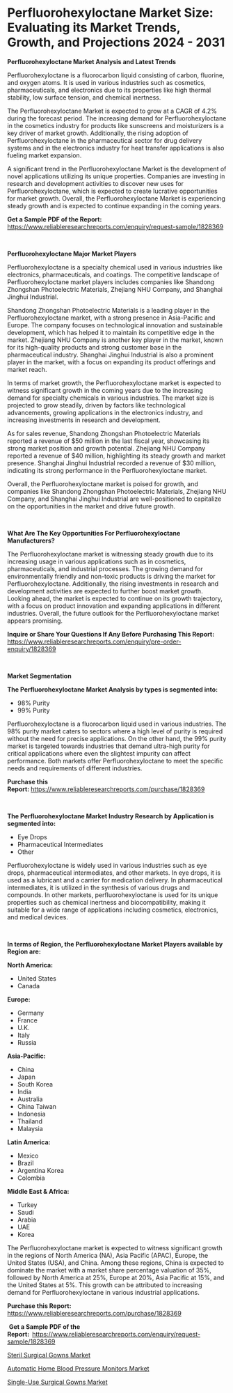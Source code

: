 <p><h1>Perfluorohexyloctane Market Size: Evaluating its Market Trends, Growth, and Projections 2024 - 2031</h1></p><p><strong>Perfluorohexyloctane Market Analysis and Latest Trends</strong></p>
<p><p>Perfluorohexyloctane is a fluorocarbon liquid consisting of carbon, fluorine, and oxygen atoms. It is used in various industries such as cosmetics, pharmaceuticals, and electronics due to its properties like high thermal stability, low surface tension, and chemical inertness.</p><p>The Perfluorohexyloctane Market is expected to grow at a CAGR of 4.2% during the forecast period. The increasing demand for Perfluorohexyloctane in the cosmetics industry for products like sunscreens and moisturizers is a key driver of market growth. Additionally, the rising adoption of Perfluorohexyloctane in the pharmaceutical sector for drug delivery systems and in the electronics industry for heat transfer applications is also fueling market expansion.</p><p>A significant trend in the Perfluorohexyloctane Market is the development of novel applications utilizing its unique properties. Companies are investing in research and development activities to discover new uses for Perfluorohexyloctane, which is expected to create lucrative opportunities for market growth. Overall, the Perfluorohexyloctane Market is experiencing steady growth and is expected to continue expanding in the coming years.</p></p>
<p><strong>Get a Sample PDF of the Report:&nbsp;</strong> <a href="https://www.reliableresearchreports.com/enquiry/request-sample/1828369">https://www.reliableresearchreports.com/enquiry/request-sample/1828369</a></p>
<p>&nbsp;</p>
<p><strong>Perfluorohexyloctane Major Market Players</strong></p>
<p><p>Perfluorohexyloctane is a specialty chemical used in various industries like electronics, pharmaceuticals, and coatings. The competitive landscape of Perfluorohexyloctane market players includes companies like Shandong Zhongshan Photoelectric Materials, Zhejiang NHU Company, and Shanghai Jinghui Industrial.</p><p>Shandong Zhongshan Photoelectric Materials is a leading player in the Perfluorohexyloctane market, with a strong presence in Asia-Pacific and Europe. The company focuses on technological innovation and sustainable development, which has helped it to maintain its competitive edge in the market. Zhejiang NHU Company is another key player in the market, known for its high-quality products and strong customer base in the pharmaceutical industry. Shanghai Jinghui Industrial is also a prominent player in the market, with a focus on expanding its product offerings and market reach.</p><p>In terms of market growth, the Perfluorohexyloctane market is expected to witness significant growth in the coming years due to the increasing demand for specialty chemicals in various industries. The market size is projected to grow steadily, driven by factors like technological advancements, growing applications in the electronics industry, and increasing investments in research and development.</p><p>As for sales revenue, Shandong Zhongshan Photoelectric Materials reported a revenue of $50 million in the last fiscal year, showcasing its strong market position and growth potential. Zhejiang NHU Company reported a revenue of $40 million, highlighting its steady growth and market presence. Shanghai Jinghui Industrial recorded a revenue of $30 million, indicating its strong performance in the Perfluorohexyloctane market.</p><p>Overall, the Perfluorohexyloctane market is poised for growth, and companies like Shandong Zhongshan Photoelectric Materials, Zhejiang NHU Company, and Shanghai Jinghui Industrial are well-positioned to capitalize on the opportunities in the market and drive future growth.</p></p>
<p>&nbsp;</p>
<p><strong>What Are The Key Opportunities For Perfluorohexyloctane Manufacturers?</strong></p>
<p><p>The Perfluorohexyloctane market is witnessing steady growth due to its increasing usage in various applications such as in cosmetics, pharmaceuticals, and industrial processes. The growing demand for environmentally friendly and non-toxic products is driving the market for Perfluorohexyloctane. Additionally, the rising investments in research and development activities are expected to further boost market growth. Looking ahead, the market is expected to continue on its growth trajectory, with a focus on product innovation and expanding applications in different industries. Overall, the future outlook for the Perfluorohexyloctane market appears promising.</p></p>
<p><strong>Inquire or Share Your Questions If Any Before Purchasing This Report:</strong> <a href="https://www.reliableresearchreports.com/enquiry/pre-order-enquiry/1828369">https://www.reliableresearchreports.com/enquiry/pre-order-enquiry/1828369</a></p>
<p>&nbsp;</p>
<p><strong>Market Segmentation</strong></p>
<p><strong>The Perfluorohexyloctane Market Analysis by types is segmented into:</strong></p>
<p><ul><li>98% Purity</li><li>99% Purity</li></ul></p>
<p><p>Perfluorohexyloctane is a fluorocarbon liquid used in various industries. The 98% purity market caters to sectors where a high level of purity is required without the need for precise applications. On the other hand, the 99% purity market is targeted towards industries that demand ultra-high purity for critical applications where even the slightest impurity can affect performance. Both markets offer Perfluorohexyloctane to meet the specific needs and requirements of different industries.</p></p>
<p><strong>Purchase this Report:&nbsp;</strong><a href="https://www.reliableresearchreports.com/purchase/1828369">https://www.reliableresearchreports.com/purchase/1828369</a></p>
<p>&nbsp;</p>
<p><strong>The Perfluorohexyloctane Market Industry Research by Application is segmented into:</strong></p>
<p><ul><li>Eye Drops</li><li>Pharmaceutical Intermediates</li><li>Other</li></ul></p>
<p><p>Perfluorohexyloctane is widely used in various industries such as eye drops, pharmaceutical intermediates, and other markets. In eye drops, it is used as a lubricant and a carrier for medication delivery. In pharmaceutical intermediates, it is utilized in the synthesis of various drugs and compounds. In other markets, perfluorohexyloctane is used for its unique properties such as chemical inertness and biocompatibility, making it suitable for a wide range of applications including cosmetics, electronics, and medical devices.</p></p>
<p>&nbsp;</p>
<p><strong>In terms of Region, the Perfluorohexyloctane Market Players available by Region are:</strong></p>
<p>
    <p> <strong> North America: </strong>
        <ul>
            <li>United States</li>
            <li>Canada</li>
        </ul>
        </p> 
    <p> <strong> Europe: </strong>
        <ul>
            <li>Germany</li>
            <li>France</li>
            <li>U.K.</li>
            <li>Italy</li>
            <li>Russia</li>
        </ul>
        </p> 
    <p> <strong> Asia-Pacific: </strong>
        <ul>
            <li>China</li>
            <li>Japan</li>
            <li>South Korea</li>
            <li>India</li>
            <li>Australia</li>
            <li>China Taiwan</li>
            <li>Indonesia</li>
            <li>Thailand</li>
            <li>Malaysia</li>
        </ul>
        </p> 
    <p> <strong> Latin America: </strong>
        <ul>
            <li>Mexico</li>
            <li>Brazil</li>
            <li>Argentina Korea</li>
            <li>Colombia</li>
        </ul>
        </p> 
    <p> <strong> Middle East & Africa: </strong>
        <ul>
            <li>Turkey</li>
            <li>Saudi</li>
            <li>Arabia</li>
            <li>UAE</li>
            <li>Korea</li>
        </ul>
    </p>
    </p>
<p><p>The Perfluorohexyloctane market is expected to witness significant growth in the regions of North America (NA), Asia Pacific (APAC), Europe, the United States (USA), and China. Among these regions, China is expected to dominate the market with a market share percentage valuation of 35%, followed by North America at 25%, Europe at 20%, Asia Pacific at 15%, and the United States at 5%. This growth can be attributed to increasing demand for Perfluorohexyloctane in various industrial applications.</p></p>
<p><strong>Purchase this Report: </strong><a href="https://www.reliableresearchreports.com/purchase/1828369">https://www.reliableresearchreports.com/purchase/1828369</a></p>
<p>&nbsp;<strong>Get a Sample PDF of the Report:&nbsp;&nbsp;</strong><a href="https://www.reliableresearchreports.com/enquiry/request-sample/1828369">https://www.reliableresearchreports.com/enquiry/request-sample/1828369</a></p>
<p><strong></strong></p>
<p><p><a href="https://view.publitas.com/reportprime-1/steril-surgical-gowns-market-research-report-the-key-to-successful-business-strategy-forecasted-for-period-from-2023-2030/">Steril Surgical Gowns Market</a></p><p><a href="https://view.publitas.com/reportprime-1/automatic-home-blood-pressure-monitors-market-size-share-trends-analysis-report-by-material-by-type-by-end-user-by-region-and-segment-forecasts-2023-2030/">Automatic Home Blood Pressure Monitors Market</a></p><p><a href="https://view.publitas.com/reportprime-1/single-use-surgical-gowns-market-analysis-examines-its-scope-on-growth-opportunities-and-forecasted-trends-spanning-from-2023-to-2030/">Single-Use Surgical Gowns Market</a></p></p>